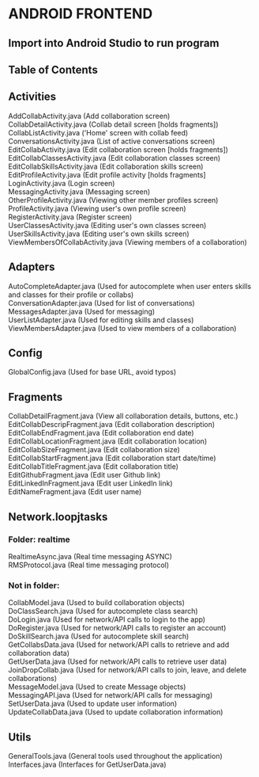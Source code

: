 # ANDROID FRONTEND  
## Import into Android Studio to run program

## Table of Contents  
## Activities  
AddCollabActivity.java (Add collaboration screen)  
CollabDetailActivity.java (Collab detail screen [holds fragments])  
CollabListActivity.java ('Home' screen with collab feed)  
ConversationsActivity.java (List of active conversations screen)  
EditCollabActivity.java (Edit collaboration screen [holds fragments])  
EditCollabClassesActivity.java (Edit collaboration classes screen)  
EditCollabSkillsActivity.java (Edit collaboration skills screen)  
EditProfileActivity.java (Edit profile activity [holds fragments]  
LoginActivity.java (Login screen)  
MessagingActivity.java (Messaging screen)  
OtherProfileActivity.java (Viewing other member profiles screen)  
ProfileActivity.java (Viewing user's own profile screen)  
RegisterActivity.java (Register screen)  
UserClassesActivity.java (Editing user's own classes screen)  
UserSkillsActivity.java (Editing user's own skills screen)  
ViewMembersOfCollabActivity.java (Viewing members of a collaboration)  
  
## Adapters  
AutoCompleteAdapter.java (Used for autocomplete when user enters skills and classes for their profile or collabs)  
ConversationAdapter.java (Used for list of conversations)  
MessagesAdapter.java (Used for messaging)  
UserListAdapter.java (Used for editing skills and classes)  
ViewMembersAdapter.java (Used to view members of a collaboration)  
  
## Config  
GlobalConfig.java (Used for base URL, avoid typos)  
  
## Fragments  
CollabDetailFragment.java (View all collaboration details, buttons, etc.)  
EditCollabDescripFragment.java (Edit collaboration description)  
EditCollabEndFragment.java (Edit collaboration end date)  
EditCollabLocationFragment.java (Edit collaboration location)  
EditCollabSizeFragment.java (Edit collaboration size)  
EditCollabStartFragment.java (Edit collaboration start date/time)  
EditCollabTitleFragment.java (Edit collaboration title)  
EditGithubFragment.java (Edit user Github link)  
EditLinkedInFragment.java (Edit user LinkedIn link)  
EditNameFragment.java (Edit user name)  
  
## Network.loopjtasks  
### Folder: realtime  
RealtimeAsync.java (Real time messaging ASYNC)  
RMSProtocol.java (Real time messaging protocol)  
  
### Not in folder:  
CollabModel.java (Used to build collaboration objects)  
DoClassSearch.java (Used for autocomplete class search)  
DoLogin.java (Used for network/API calls to login to the app)  
DoRegister.java (Used for network/API calls to register an account)  
DoSkillSearch.java (Used for autocomplete skill search)  
GetCollabsData.java (Used for network/API calls to retrieve and add collaboration data)  
GetUserData.java (Used for network/API calls to retrieve user data)  
JoinDropCollab.java (Used for network/API calls to join, leave, and delete collaborations)  
MessageModel.java (Used to create Message objects)  
MessagingAPI.java (Used for network/API calls for messaging)  
SetUserData.java (Used to update user information)  
UpdateCollabData.java  (Used to update collaboration information)  

  
## Utils  
GeneralTools.java (General tools used throughout the application)  
Interfaces.java (Interfaces for GetUserData.java)  

